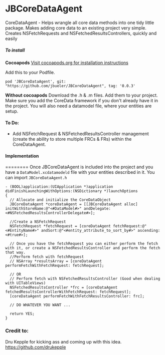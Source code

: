 JBCoreDataAgent
===============
CoreDataAgent - Helps wrangle all core data methods into one tidy little package. Makes adding core data to an existing project very simple. Creates NSFetchRequests and NSFetchedResultsControllers, quickly and easily

##### To install
**Cocoapods** [Visit cocoapods.org for installation instructions](http://cocoapods.org)

Add this to your Podfile.

    pod 'JBCoreDataAgent', git: "https://github.com/jbueler/JBCoreDataAgent", tag: '0.0.3'

**Without cocoapods**
Download the .h & .m files. Add them to your project. Make sure you add the CoreData framework if you don't already have it in the project. You will also need a datamodel file, where your entities are setup.


#### To Do:

* Add NSFetchRequest & NSFetchedResultsController management (create the ability to store multiple FRCs & FRs) within the CoreDataAgent.


#### Implementation
========
Once JBCoreDataAgent is included into the project and you have a `DataModel.xcdatamodeld` file with your entities described in it. You can import `JBCoreDataAgent.h`

  
    - (BOOL)application:(UIApplication *)application didFinishLaunchingWithOptions:(NSDictionary *)launchOptions
    {
      // Allocate and initialize the CoreDataObject 
      JBCoreDataAgent *coreDataAgent = [[JBCoreDataAgent alloc] initWithStoreName:@"<#DataModel#>" andDelegate: <#NSFetchedResultsControllerDelegate#>];
      
      //Create a NSFetchRequest
      NSFetchRequest *fetchRequest = [coreDataAgent fetchRequest:@"<#EntityName#>" andSort:@"<#entity_attribute_to_sort_by#>" ascending:<#true#>];
      
      // Once you have the fetchRequest you can either perform the fetch with it, or create a NSFetchedResultsController and perform the fetch that way.
      //Perform fetch with fetchRequest
      // NSArray *resultsArray = [coreDataAgent performFetchWithFetchRequest: fetchRequest];
      
      // OR       
      // Perform fetch with NSFetchedResultsController (Good when dealing with UITableViews)
      NSFetchedResultsController *frc = [coreDataAgent fetchedResultsControllerWithFetchRequest: fetchRequest];
      [coreDataAgent performFetchWithFetchResultsController: frc];

      // DO WHATEVER YOU WANT ... 

      return YES;
    }


### Credit to:
Dru Kepple for kicking ass and coming up with this idea. https://github.com/drukepple

